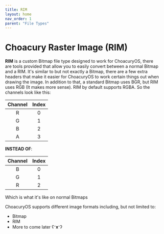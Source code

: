 ```yaml
---
title: RIM
layout: home
nav_order: 1
parent: "File Types"
---
```


# Choacury **R**aster **Im**age (**RIM**)
**RIM** is a custom Bitmap file type designed to work for ChoacuryOS, there are tools provided that allow you to easily convert between a normal Bitmap and a RIM.
It's similar to but not exactly a Bitmap, there are a few extra headers that make it easier for ChoacuryOS to work certain things out when drawing the image.
In addition to that, a standard Bitmap uses BGR, but RIM uses RGB (It makes more sense).
RIM by default supports RGBA.
So the channels look like this:

| Channel | Index |
|:-------:|:-----:|
| R       | 0     |
| G       | 1     |
| B       | 2     |
| A       | 3     |

**INSTEAD OF**:

| Channel | Index |
|:-------:|:-----:|
| B       | 0     |
| G       | 1     |
| R       | 2     |

Which is what it's like on normal Bitmaps

ChoacuryOS supports different image formats including, but not limited to:
- Bitmap
- RIM
- More to come later ʕᵔᴥᵔʔ